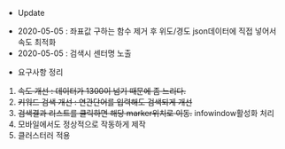 * Update
- 2020-05-05 : 좌표값 구하는 함수 제거 후 위도/경도 json데이터에 직접 넣어서 속도 최적화
- 2020-05-05 : 검색시 센터명 노출

* 요구사항 정리
1. ~~속도 개선 : 데이터가 1300이 넘기 때문에 좀 느리다.~~
2. ~~키워드 검색 개선 : 연관단어를 입력해도 검색되게 개선~~
3. ~~검색결과 리스트를 클릭하면 해당 marker위치로 이동.~~ infowindow활성화 처리
4. 모바일에서도 정상적으로 작동하게 제작
5. 클러스터러 적용